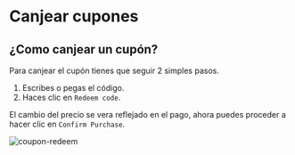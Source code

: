 # Canjear cupones

## ¿Como canjear un cupón?

Para canjear el cupón tienes que seguir 2 simples pasos.

1. Escribes o pegas el código.
2. Haces clic en `Redeem code`.

El cambio del precio se vera reflejado en el pago, ahora puedes proceder a hacer clic en `Confirm Purchase`.

![coupon-redeem](./../../_media/cliente/cupones/coupon-redeem.gif)
